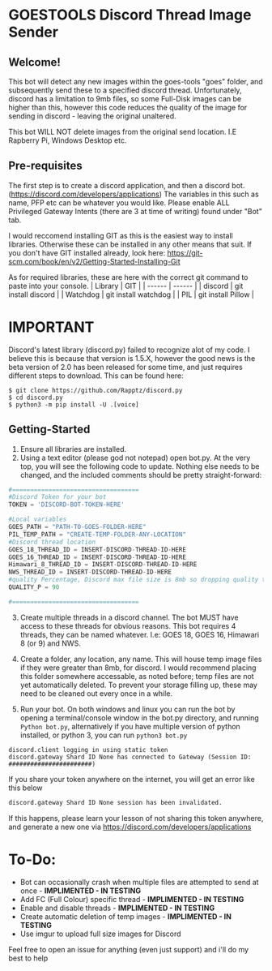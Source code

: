# GOESTOOLS Discord Thread Image Sender
## Welcome!
This bot will detect any new images within the goes-tools "goes" folder, and subsequently send these to a specified discord thread.
Unfortunately, discord has a limitation to 9mb files, so some Full-Disk images can be higher than this, however this code reduces the quality of the image for sending in discord - leaving the original unaltered.

This bot WILL NOT delete images from the original send location. I.E Rapberry Pi, Windows Desktop etc.

## Pre-requisites 
The first step is to create a discord application, and then a discord bot. (https://discord.com/developers/applications)
The variables in this such as name, PFP etc can be whatever you would like.
Please enable ALL Privileged Gateway Intents (there are 3 at time of writing) found under "Bot" tab.

I would reccomend installing GIT as this is the easiest way to install libraries. Otherwise these can be installed in any other means that suit.
If you don't have GIT installed already, look here: https://git-scm.com/book/en/v2/Getting-Started-Installing-Git

As for required libraries, these are here with the correct git command to paste into your console.
| Library | GIT |
| ------ | ------ |
| discord | git install discord |
| Watchdog | git install watchdog |
| PIL | git install Pillow |

# IMPORTANT
Discord's latest library (discord.py) failed to recognize alot of my code. I believe this is because that version is 1.5.X, however the good news is the beta version of 2.0 has been released for some time, and just requires different steps to download. This can be found here:
```
$ git clone https://github.com/Rapptz/discord.py
$ cd discord.py
$ python3 -m pip install -U .[voice]
```

## Getting-Started
1. Ensure all libraries are installed.
2. Using a text editor (please god not notepad) open bot.py. At the very top, you will see the following code to update. Nothing else needs to be changed, and the included comments should be pretty straight-forward:
```python
#===================================
#Discord Token for your bot
TOKEN = 'DISCORD-BOT-TOKEN-HERE'

#Local variables
GOES_PATH = "PATH-TO-GOES-FOLDER-HERE"
PIL_TEMP_PATH = "CREATE-TEMP-FOLDER-ANY-LOCATION"
#Discord thread location
GOES_18_THREAD_ID = INSERT-DISCORD-THREAD-ID-HERE
GOES_16_THREAD_ID = INSERT-DISCORD-THREAD-ID-HERE
Himawari_8_THREAD_ID = INSERT-DISCORD-THREAD-ID-HERE
NWS_THREAD_ID = INSERT-DISCORD-THREAD-ID-HERE
#quality Percentage, Discord max file size is 8mb so dropping quality to 90% works for me
QUALITY_P = 90

#===================================

```
3. Create multiple threads in a discord channel. The bot MUST have access to these threads for obvious reasons. This bot requires 4 threads, they can be named whatever. I.e: GOES 18, GOES 16, Himawari 8 (or 9) and NWS.

4. Create a folder, any location, any name. This will house temp image files if they were greater than 8mb, for discord. I would recommend placing this folder somewhere accessable, as noted before; temp files are not yet automatically deleted. To prevent your storage filling up, these may need to be cleaned out every once in a while. 

5. Run your bot. On both windows and linux you can run the bot by opening a terminal/console window in the bot.py directory, and running ```Python bot.py```, alternatively if you have multiple version of python installed, or python 3, you can run 
```python3 bot.py```
```
discord.client logging in using static token
discord.gateway Shard ID None has connected to Gateway (Session ID: #######################)
```
If you share your token anywhere on the internet, you will get an error like this below
```sh
discord.gateway Shard ID None session has been invalidated.
```
If this happens, please learn your lesson of not sharing this token anywhere, and generate a new one via https://discord.com/developers/applications


# To-Do:
+ Bot can occasionally crash when multiple files are attempted to send at once - **IMPLIMENTED - IN TESTING**
+ Add FC (Full Colour) specific thread - **IMPLIMENTED - IN TESTING**
+ Enable and disable threads  - **IMPLIMENTED - IN TESTING**
+ Create automatic deletion of temp images - **IMPLIMENTED - IN TESTING**
+ Use imgur to upload full size images for Discord

Feel free to open an issue for anything (even just support) and i'll do my best to help
